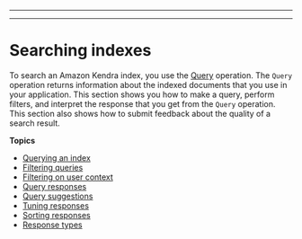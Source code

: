 --------

--------

# Searching indexes<a name="searching"></a>

To search an Amazon Kendra index, you use the [Query](API_Query.md) operation\. The `Query` operation returns information about the indexed documents that you use in your application\. This section shows you how to make a query, perform filters, and interpret the response that you get from the `Query` operation\. This section also shows how to submit feedback about the quality of a search result\.

**Topics**
+ [Querying an index](searching-example.md)
+ [Filtering queries](filtering.md)
+ [Filtering on user context](user-context-filter.md)
+ [Query responses](query-response.md)
+ [Query suggestions](query-suggestions-overview.md)
+ [Tuning responses](tuning-responses.md)
+ [Sorting responses](sorting.md)
+ [Response types](response-types.md)